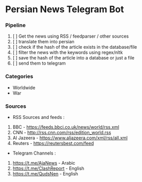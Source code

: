# Persian News Telegram Bot 

### Pipeline 
1. [ ] Get the news using RSS / feedparser / other sources
2. [ ] translate them into persian
3. [ ] check if the hash of the article exists in the database/file  
4. [ ] filter the news with the keywords using regex/nltk 
5. [ ] save the hash of the article into a database or just a file
6. [ ] send them to telegram

### Categories 

* Worldwide 
* War 

### Sources

* RSS Sources and feeds : 
 1. BBC - https://feeds.bbci.co.uk/news/world/rss.xml
 2. CNN - http://rss.cnn.com/rss/edition_world.rss
 3. Al Jazeera - https://www.aljazeera.com/xml/rss/all.xml
 4. Reuters - https://reutersbest.com/feed
 
* Telegram Channels :
 1. https://t.me/AjaNews - Arabic
 2. https://t.me/ClashReport - English
 3. https://t.me/QudsNen - English
